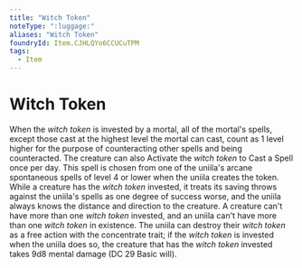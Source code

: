 ```yaml
---
title: "Witch Token"
noteType: ":luggage:"
aliases: "Witch Token"
foundryId: Item.CJHLQYo6CCUCuTPM
tags:
  - Item
---
```


# Witch Token

When the _witch token_ is invested by a mortal, all of the mortal's spells, except those cast at the highest level the mortal can cast, count as 1 level higher for the purpose of counteracting other spells and being counteracted. The creature can also Activate the _witch token_ to Cast a Spell once per day. This spell is chosen from one of the uniila's arcane spontaneous spells of level 4 or lower when the uniila creates the token. While a creature has the _witch token_ invested, it treats its saving throws against the uniila's spells as one degree of success worse, and the uniila always knows the distance and direction to the creature. A creature can't have more than one _witch token_ invested, and an uniila can't have more than one _witch token_ in existence. The uniila can destroy their _witch token_ as a free action with the concentrate trait; if the _witch token_ is invested when the uniila does so, the creature that has the _witch token_ invested takes 9d8 mental damage (DC 29 Basic will).
